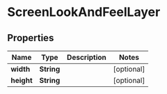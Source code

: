 # ScreenLookAndFeelLayer

## Properties
Name | Type | Description | Notes
------------ | ------------- | ------------- | -------------
**width** | **String** |  |  [optional]
**height** | **String** |  |  [optional]
